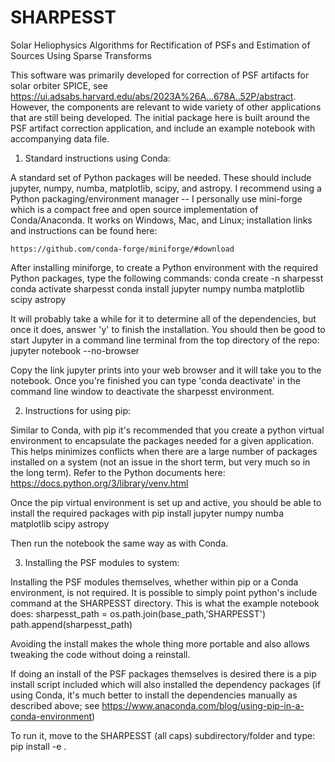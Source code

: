 # SHARPESST
Solar Heliophysics Algorithms for Rectification of PSFs and Estimation of Sources Using Sparse Transforms

This software was primarily developed for correction of PSF artifacts for solar orbiter SPICE, see https://ui.adsabs.harvard.edu/abs/2023A%26A...678A..52P/abstract. However, the components are relevant to wide variety of other applications that are still being developed. The initial package here is built around the PSF artifact correction application, and include an example notebook with accompanying data file.

1. Standard instructions using Conda:

A standard set of Python packages will be needed. These should include jupyter, numpy, numba, matplotlib, scipy, and astropy. I recommend using a Python packaging/environment manager -- I personally use mini-forge which is a compact free and open source implementation of Conda/Anaconda. It works on Windows, Mac, and Linux; installation links and instructions can be found here:

	https://github.com/conda-forge/miniforge/#download

After installing miniforge, to create a Python environment with the required Python packages, type the following commands:
	conda create -n sharpesst
	conda activate sharpesst
	conda install jupyter numpy numba matplotlib scipy astropy

It will probably take a while for it to determine all of the dependencies, but once it does, answer 'y' to finish the installation. You should then be good to start Jupyter in a command line terminal from the top directory of the repo:
	jupyter notebook --no-browser
	
Copy the link jupyter prints into your web browser and it will take you to the notebook. Once you're finished you can type 'conda deactivate' in the command line window to deactivate the sharpesst environment.

2. Instructions for using pip:

Similar to Conda, with pip it's recommended that you create a python virtual environment to encapsulate the packages needed for a given application. This helps minimizes conflicts when there are a large number of packages installed on a system (not an issue in the short term, but very much so in the long term). Refer to the Python documents here:
	https://docs.python.org/3/library/venv.html

Once the pip virtual environment is set up and active, you should be able to install the required packages with
	pip install jupyter numpy numba matplotlib scipy astropy

Then run the notebook the same way as with Conda.

3. Installing the PSF modules to system:

Installing the PSF modules themselves, whether within pip or a Conda environment, is not required. It is possible to simply point python's include command at the SHARPESST directory. This is what the example notebook does:
	sharpesst_path = os.path.join(base_path,'SHARPESST')
	path.append(sharpesst_path) 

Avoiding the install makes the whole thing more portable and also allows tweaking the code without doing a reinstall.

If doing an install of the PSF packages themselves is desired there is a pip install script included which will also installed the dependency packages (if using Conda, it's much better to install the dependencies manually as described above; see https://www.anaconda.com/blog/using-pip-in-a-conda-environment)

To run it, move to the SHARPESST (all caps) subdirectory/folder and type:
	pip install -e .
